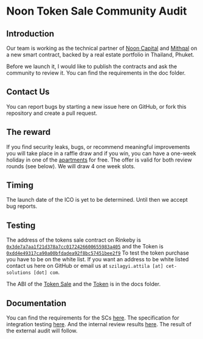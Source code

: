 # Noon Token Sale Community Audit

## Introduction
Our team is working as the technical partner of [Noon Capital](http://noon.sg)  and [Mithqal](http://mithqal.io)  on a new smart contract, backed by a real estate portfolio in Thailand, Phuket.

Before we launch it, I would like to publish the contracts and ask the community to review it. You can find the requirements in the doc folder.

## Contact Us
You can report bugs by starting a new issue here on GitHub, or fork this repository and create a pull request.
 
## The reward
If you find security leaks, bugs, or recommend meaningful improvements you will take place in a raffle draw and if you win, you can have a one-week holiday in one of the [apartments](https://via.eviivo.com/TowerCondominium83130) for free. The offer is valid for both review rounds (see below). We will draw 4 one week slots.
 
## Timing
The launch date of the ICO is yet to be determined. 
Until then we accept bug reports.

 ## Testing
 The address of the tokens sale contract on Rinkeby is [`0x3de7a7aa1f21d378a7cc0172426600655983a405`](https://rinkeby.etherscan.io/address/0x3de7a7aa1f21d378a7cc0172426600655983a405) and the Token is [`0xdd4e49317ca90a00bfdadea92f8bc57451bee2f9`](https://rinkeby.etherscan.io/token/0xdd4e49317ca90a00bfdadea92f8bc57451bee2f9)
 To test the token purchase you have to be on the white list. If you want an address to be white listed contact us here on GitHub or email us at `szilagyi.attila [at] cet-solutions [dot] com`.

 The ABI of the [Token Sale](docs/NoonTokenSale_ABI.json) and the [Token](docs/NoonCoin_ABI.json) is in the docs folder. 

## Documentation
You can find the requirements for the SCs [here](docs/requirements.pdf).
The specification for integration testing [here](docs/specifications.pdf).
And the internal review results [here](docs/review.pdf).
The result of the external audit will follow.
